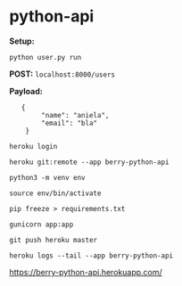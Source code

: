 # python-api

**Setup:**

```python user.py run```

**POST:**
```localhost:8000/users```

**Payload:**
```
   {
        "name": "aniela",
        "email": "bla"
    }
```
```
heroku login
```
``` 
heroku git:remote --app berry-python-api
```
```
python3 -m venv env
```
```
source env/bin/activate
```
```
pip freeze > requirements.txt
```
```
gunicorn app:app
```
```
git push heroku master
```
```
heroku logs --tail --app berry-python-api
```

https://berry-python-api.herokuapp.com/